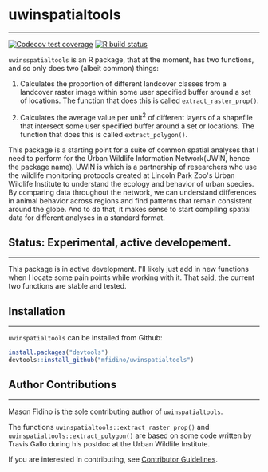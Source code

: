
# uwinspatialtools

---


<!-- badges: start -->
[![Codecov test coverage](https://codecov.io/gh/mfidino/uwinspatialtools/branch/main/graph/badge.svg)](https://codecov.io/gh/mfidino/uwinspatialtools?branch=main)
[![R build status](https://github.com/mfidino/uwinspatialtools/workflows/R-CMD-check/badge.svg)](https://github.com/mfidino/uwinspatialtools/actions)
<!-- badges: end -->
`uwinsspatialtools` is an R package, that at the moment, has two functions, and so only does two (albeit common) things:

1. Calculates the proportion of different landcover classes from a landcover
raster image within some user specified buffer around a set of locations. The 
function that does this is called `extract_raster_prop()`.

2. Calculates the average value per unit<sup>2</sup> of different
layers of a shapefile that intersect some user specified buffer around a set
or locations. The function that does this is called `extract_polygon()`.

This package is a starting point for a suite of common spatial analyses that
I need to perform for the Urban Wildlife Information Network(UWIN, hence the package name). UWIN is  which is a partnership of researchers who use the wildlife monitoring protocols created at Lincoln Park Zoo's Urban Wildlife Institute to understand the ecology and behavior of urban species. By comparing data throughout the network, we can understand differences in animal behavior across regions and find patterns that remain consistent around the globe. And to do that, it makes
sense to start compiling spatial data for different analyses in a standard format.

## Status: Experimental, active developement.

---

This package is in active development. I'll likely just add in new functions
when I locate some pain points while working with it. That said, the current
two functions are stable and tested.

## Installation

---

`uwinspatialtools` can be installed from Github:

```R
install.packages("devtools")
devtools::install_github("mfidino/uwinspatialtools")

```

## Author Contributions

---

Mason Fidino is the sole contributing author of `uwinspatialtools`. 

The functions `uwinspatialtools::extract_raster_prop()` and `uwinspatialtools::extract_polygon()` are based on some code written by Travis Gallo during his postdoc at the Urban Wildlife Institute.

If you are interested in contributing, see [Contributor Guidelines](CONTRIBUTING.md).

